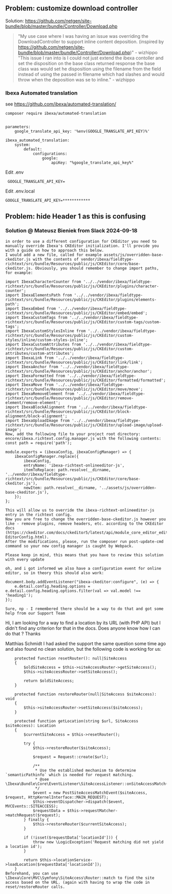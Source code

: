 
## Problem: customize download controller
Solution: https://github.com/netgen/site-bundle/blob/master/bundle/Controller/Download.php

> "My use case where I was having an issue was overriding the DownloadController to support inline content deposition. (inspired by https://github.com/netgen/site-bundle/blob/master/bundle/Controller/Download.php)" - wizhippo
> "This issue I ran into is I could not just extend the ibexa contoller and set the disposition on the base class returned response the base class was would set he disposition using the filename from the field instead of using the passed in filename which had slashes and would throw when the deposition was se to inline." - wizhippo


### Ibexa Automated translation

see https://github.com/ibexa/automated-translation/

``` 
composer require ibexa/automated-translation
```

``` 

parameters:
    google_translate_api_key: '%env(GOOGLE_TRANSLATE_API_KEY)%'
    
ibexa_automated_translation:
    system:
        default:
            configurations:
                google:
                    apiKey: "%google_translate_api_key%"
```

Edit .env
```
 GOOGLE_TRANSLATE_API_KEY=
```

Edit .env.local
``` 
GOOGLE_TRANSLATE_API_KEY=************
```

## Problem: hide Header 1 as this is confusing

### Solution @ Mateusz Bieniek from Slack 2024-09-18

``` 
in order to use a different configuration for CKEditor you need to manually override Ibexa's CKEditor initialization. I'll provide you with a guide on how to approach this below.
I would add a new file, called for example assets/js/overridden-base-ckeditor.js with the contents of vendor/ibexa/fieldtype-richtext/src/bundle/Resources/public/js/CKEditor/core/base-ckeditor.js. Obviously, you should remember to change import paths, for example:

import IbexaCharacterCounter from '../../vendor/ibexa/fieldtype-richtext/src/bundle/Resources/public/js/CKEditor/plugins/character-counter';
import IbexaElementsPath from '../../vendor/ibexa/fieldtype-richtext/src/bundle/Resources/public/js/CKEditor/plugins/elements-path';
import IbexaEmbed from '../../vendor/ibexa/fieldtype-richtext/src/bundle/Resources/public/js/CKEditor/embed/embed';
import IbexaCustomTags from '../../vendor/ibexa/fieldtype-richtext/src/bundle/Resources/public/js/CKEditor/custom-tags/custom-tags';
import IbexaCustomStylesInline from '../../vendor/ibexa/fieldtype-richtext/src/bundle/Resources/public/js/CKEditor/custom-styles/inline/custom-styles-inline';
import IbexaCustomAttributes from '../../vendor/ibexa/fieldtype-richtext/src/bundle/Resources/public/js/CKEditor/custom-attributes/custom-attributes';
import IbexaLink from '../../vendor/ibexa/fieldtype-richtext/src/bundle/Resources/public/js/CKEditor/link/link';
import IbexaAnchor from '../../vendor/ibexa/fieldtype-richtext/src/bundle/Resources/public/js/CKEditor/anchor/anchor';
import IbexaFormatted from '../../vendor/ibexa/fieldtype-richtext/src/bundle/Resources/public/js/CKEditor/formatted/formatted';
import IbexaMove from '../../vendor/ibexa/fieldtype-richtext/src/bundle/Resources/public/js/CKEditor/move/move';
import IbexaRemoveElement from '../../vendor/ibexa/fieldtype-richtext/src/bundle/Resources/public/js/CKEditor/remove-element/remove-element';
import IbexaBlockAlignment from '../../vendor/ibexa/fieldtype-richtext/src/bundle/Resources/public/js/CKEditor/block-alignment/block-alignment';
import IbexaUploadImage from '../../vendor/ibexa/fieldtype-richtext/src/bundle/Resources/public/js/CKEditor/upload-image/upload-image';
Now, add the following file to your project root directory: encore/ibexa.richtext.config.manager.js with the following contents:
const path = require('path');
 
module.exports = (ibexaConfig, ibexaConfigManager) => {
    ibexaConfigManager.replace({
        ibexaConfig,
        entryName: 'ibexa-richtext-onlineeditor-js',
        itemToReplace: path.resolve(__dirname, '../vendor/ibexa/fieldtype-richtext/src/bundle/Resources/public/js/CKEditor/core/base-ckeditor.js'),
        newItem: path.resolve(__dirname, '../assets/js/overridden-base-ckeditor.js'),
    });
};

This will allow us to override the ibexa-richtext-onlineeditor-js entry in the richtext config.
Now you are free to change the overridden-base-ckeditor.js however you like - remove plugins, remove headers, etc. according to the CKEditor docs (https://ckeditor.com/docs/ckeditor5/latest/api/module_core_editor_editorconfig-EditorConfig.html).
After the modifications, please, run the composer run post-update-cmd command so your new config manager is caught by Webpack.

Please keep in mind, this means that you have to review this solution with every update
```

``` 
oh, and i got informed we also have a configuration event for online editor, so in theory this should also work:

document.body.addEventListener("ibexa-ckeditor:configure", (e) => {
    e.detail.config.heading.options = e.detail.config.heading.options.filter(val => val.model !== 'heading1');
});

Sure, np - I remembered there should be a way to do that and got some help from our Support Team
```


Hi, I am looking for a way to find a location by its URL (with PHP API) but I didn't find any criterion for that in the docs.
Does anyone know how I can do that ? Thanks

Matthias Schmidt 
I had asked the support the same question some time ago and also found no clean solution, but the following code is working for us:
```
    protected function resetRouter(): null|SiteAccess
    {
        $oldSiteAccess = $this->siteAccessRouter->getSiteAccess();
        $this->siteAccessRouter->setSiteAccess();

        return $oldSiteAccess;
    }

    protected function restoreRouter(null|SiteAccess $siteAccess): void
    {
        $this->siteAccessRouter->setSiteAccess($siteAccess);
    }

    protected function getLocation(string $url, SiteAccess $siteAccess): Location
    {
        $currentSiteAccess = $this->resetRouter();

        try {
            $this->restoreRouter($siteAccess);

            $request = Request::create($url);

            /**
             * Use the established mechanism to determine `semanticPathinfo` which is needed for request matching.
             * @see \Ibexa\Bundle\Core\EventListener\SiteAccessListener::onSiteAccessMatch()
             */
            $event = new PostSiteAccessMatchEvent($siteAccess, $request, HttpKernelInterface::MAIN_REQUEST);
            $this->eventDispatcher->dispatch($event, MVCEvents::SITEACCESS);
            $requestData = $this->requestMatcher->matchRequest($request);
        } finally {
            $this->restoreRouter($currentSiteAccess);
        }

        if (!isset($requestData['locationId'])) {
            throw new \LogicException('Request matching did not yield a location id');
        }

        return $this->locationService->loadLocation($requestData['locationId']);
    }
Beforehand, you can use \Ibexa\Core\MVC\Symfony\SiteAccess\Router::match to find the site access based on the URL. (again with having to wrap the code in reset/restoreRouter calls.
```